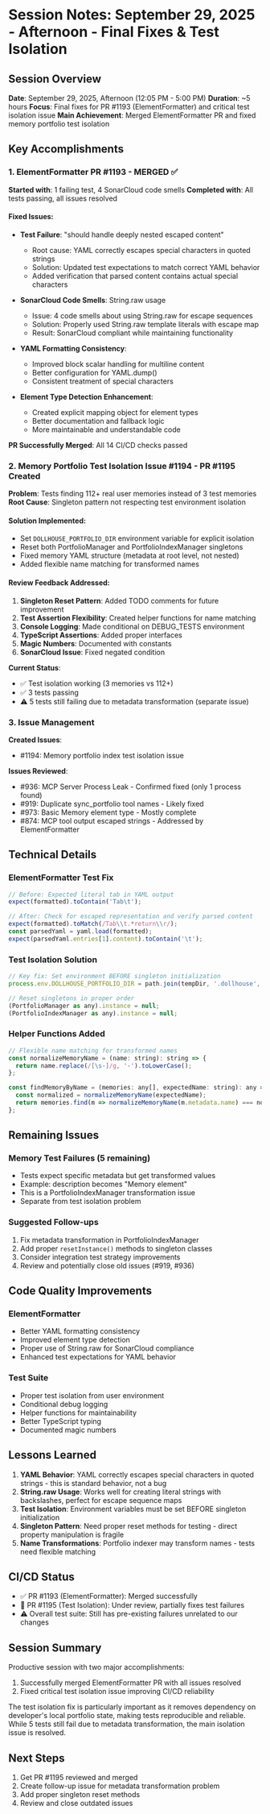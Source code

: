 # Session Notes: September 29, 2025 - Afternoon - Final Fixes & Test Isolation

## Session Overview
**Date**: September 29, 2025, Afternoon (12:05 PM - 5:00 PM)
**Duration**: ~5 hours
**Focus**: Final fixes for PR #1193 (ElementFormatter) and critical test isolation issue
**Main Achievement**: Merged ElementFormatter PR and fixed memory portfolio test isolation

## Key Accomplishments

### 1. ElementFormatter PR #1193 - MERGED ✅
**Started with**: 1 failing test, 4 SonarCloud code smells
**Completed with**: All tests passing, all issues resolved

#### Fixed Issues:
- **Test Failure**: "should handle deeply nested escaped content"
  - Root cause: YAML correctly escapes special characters in quoted strings
  - Solution: Updated test expectations to match correct YAML behavior
  - Added verification that parsed content contains actual special characters

- **SonarCloud Code Smells**: String.raw usage
  - Issue: 4 code smells about using String.raw for escape sequences
  - Solution: Properly used String.raw template literals with escape map
  - Result: SonarCloud compliant while maintaining functionality

- **YAML Formatting Consistency**:
  - Improved block scalar handling for multiline content
  - Better configuration for YAML.dump()
  - Consistent treatment of special characters

- **Element Type Detection Enhancement**:
  - Created explicit mapping object for element types
  - Better documentation and fallback logic
  - More maintainable and understandable code

**PR Successfully Merged**: All 14 CI/CD checks passed

### 2. Memory Portfolio Test Isolation Issue #1194 - PR #1195 Created
**Problem**: Tests finding 112+ real user memories instead of 3 test memories
**Root Cause**: Singleton pattern not respecting test environment isolation

#### Solution Implemented:
- Set `DOLLHOUSE_PORTFOLIO_DIR` environment variable for explicit isolation
- Reset both PortfolioManager and PortfolioIndexManager singletons
- Fixed memory YAML structure (metadata at root level, not nested)
- Added flexible name matching for transformed names

#### Review Feedback Addressed:
1. **Singleton Reset Pattern**: Added TODO comments for future improvement
2. **Test Assertion Flexibility**: Created helper functions for name matching
3. **Console Logging**: Made conditional on DEBUG_TESTS environment
4. **TypeScript Assertions**: Added proper interfaces
5. **Magic Numbers**: Documented with constants
6. **SonarCloud Issue**: Fixed negated condition

**Current Status**:
- ✅ Test isolation working (3 memories vs 112+)
- ✅ 3 tests passing
- ⚠️ 5 tests still failing due to metadata transformation (separate issue)

### 3. Issue Management
**Created Issues**:
- #1194: Memory portfolio index test isolation issue

**Issues Reviewed**:
- #936: MCP Server Process Leak - Confirmed fixed (only 1 process found)
- #919: Duplicate sync_portfolio tool names - Likely fixed
- #973: Basic Memory element type - Mostly complete
- #874: MCP tool output escaped strings - Addressed by ElementFormatter

## Technical Details

### ElementFormatter Test Fix
```javascript
// Before: Expected literal tab in YAML output
expect(formatted).toContain('Tab\t');

// After: Check for escaped representation and verify parsed content
expect(formatted).toMatch(/Tab\\t.*return\\r/);
const parsedYaml = yaml.load(formatted);
expect(parsedYaml.entries[1].content).toContain('\t');
```

### Test Isolation Solution
```javascript
// Key fix: Set environment BEFORE singleton initialization
process.env.DOLLHOUSE_PORTFOLIO_DIR = path.join(tempDir, '.dollhouse', 'portfolio');

// Reset singletons in proper order
(PortfolioManager as any).instance = null;
(PortfolioIndexManager as any).instance = null;
```

### Helper Functions Added
```javascript
// Flexible name matching for transformed names
const normalizeMemoryName = (name: string): string => {
  return name.replace(/[\s-]/g, '-').toLowerCase();
};

const findMemoryByName = (memories: any[], expectedName: string): any => {
  const normalized = normalizeMemoryName(expectedName);
  return memories.find(m => normalizeMemoryName(m.metadata.name) === normalized);
};
```

## Remaining Issues

### Memory Test Failures (5 remaining)
- Tests expect specific metadata but get transformed values
- Example: description becomes "Memory element"
- This is a PortfolioIndexManager transformation issue
- Separate from test isolation problem

### Suggested Follow-ups
1. Fix metadata transformation in PortfolioIndexManager
2. Add proper `resetInstance()` methods to singleton classes
3. Consider integration test strategy improvements
4. Review and potentially close old issues (#919, #936)

## Code Quality Improvements

### ElementFormatter
- Better YAML formatting consistency
- Improved element type detection
- Proper use of String.raw for SonarCloud compliance
- Enhanced test expectations for YAML behavior

### Test Suite
- Proper test isolation from user environment
- Conditional debug logging
- Helper functions for maintainability
- Better TypeScript typing
- Documented magic numbers

## Lessons Learned

1. **YAML Behavior**: YAML correctly escapes special characters in quoted strings - this is standard behavior, not a bug
2. **String.raw Usage**: Works well for creating literal strings with backslashes, perfect for escape sequence maps
3. **Test Isolation**: Environment variables must be set BEFORE singleton initialization
4. **Singleton Pattern**: Need proper reset methods for testing - direct property manipulation is fragile
5. **Name Transformations**: Portfolio indexer may transform names - tests need flexible matching

## CI/CD Status
- ✅ PR #1193 (ElementFormatter): Merged successfully
- 🔄 PR #1195 (Test Isolation): Under review, partially fixes test failures
- ⚠️ Overall test suite: Still has pre-existing failures unrelated to our changes

## Session Summary
Productive session with two major accomplishments:
1. Successfully merged ElementFormatter PR with all issues resolved
2. Fixed critical test isolation issue improving CI/CD reliability

The test isolation fix is particularly important as it removes dependency on developer's local portfolio state, making tests reproducible and reliable. While 5 tests still fail due to metadata transformation, the main isolation issue is resolved.

## Next Steps
1. Get PR #1195 reviewed and merged
2. Create follow-up issue for metadata transformation problem
3. Add proper singleton reset methods
4. Review and close outdated issues